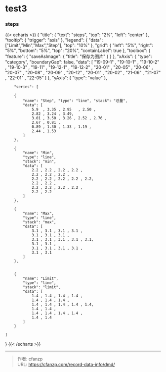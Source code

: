 # test3


### steps
{{< echarts >}}
{
    "title": {
        "text": "steps",
            "top": "2%",
            "left": "center"
    },
        "tooltip": {
            "trigger": "axis"
        },
        "legend": {
            "data": ["Limit","Min","Max","Step"],
            "top": "10%"
        },
        "grid": {
            "left": "5%",
            "right": "5%",
            "bottom": "5%",
            "top": "20%",
            "containLabel": true
        },
        "toolbox": {
            "feature": {
                "saveAsImage": {
                    "title": "保存为图片"
                }
            }
        },
        "xAxis": {
            "type": "category", "boundaryGap": false,
            "data": [
                "19-09-1" , "19-10-1" , "19-10-2" , "19-10-3" ,
                "19-11"   , "19-12-1" , "19-12-2" ,
                "20-01"   , "20-05"   , "20-06"   , "20-07"   , "20-08"   ,
                "20-09"   , "20-12"   ,
                "20-01"   , "20-02"   , "21-06"   , "21-07"   ,
                "22-01"   , "22-05"
            ]
        },
        "yAxis": { "type": "value" },

        "series": [

        {
            "name": "Step", "type": "line", "stack": "总量",
            "data": [
                5.9  , 3.35 , 2.95   , 2.50 ,
                2.82 , 3.24 , 3.49,
                3.01 , 3.50 , 3.26 , 2.52 , 2.76 ,
                2.67 , 0.81 ,
                0.89 , 1.30 , 1.33 , 1.19 ,
                2.44 , 1.53
            ]
        },

        {
            "name": "Min",
            "type": "line",
            "stack": "min",
            "data": [
                2.2 , 2.2 , 2.2 , 2.2 ,
                2.2 , 2.2 , 2.2 ,
                2.2 , 2.2 , 2.2 , 2.2 , 2.2,
                2.2 , 2.2 ,
                2.2 , 2.2 , 2.2 , 2.2 ,
                2.2 , 2.2
            ]
        },

        {
            "name": "Max",
            "type": "line",
            "stack": "max",
            "data": [
                3.1 , 3.1 , 3.1 , 3.1 ,
                3.1 , 3.1 , 3.1 ,
                3.1 , 3.1 , 3.1 , 3.1 , 3.1,
                3.1 , 3.1 ,
                3.1 , 3.1 , 3.1 , 3.1 ,
                3.1 , 3.1
            ]
        },


        {
            "name": "Limit",
            "type": "line",
            "stack": "limit",
            "data": [
                1.4 , 1.4 , 1.4 , 1.4 ,
                1.4 , 1.4 , 1.4 ,
                1.4 , 1.4 , 1.4 , 1.4 , 1.4,
                1.4 , 1.4 ,
                1.4 , 1.4 , 1.4 , 1.4 ,
                1.4 , 1.4
            ]
        }

    ]
}
{{< /echarts >}}


---

> 作者: cfanzp  
> URL: https://cfanzp.com/record-data-info/dmd/  

